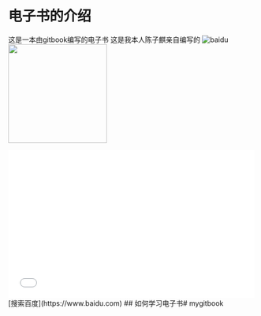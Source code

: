 # 电子书的介绍
这是一本由gitbook编写的电子书
这是我本人陈子麒亲自编写的
![baidu](https://img1.baidu.com/it/u=2888152330,3806415874&fm=253&fmt=auto&app=138&f=JPEG?w=600&h=383)
<img src="https://img1.baidu.com/it/u=2888152330,3806415874&fm=253&fmt=auto&app=138&f=JPEG?w=600&h=383" width="200" height="200">
<iframe src="//player.bilibili.com/player.html?aid=917588342&bvid=BV1Ru4y1a7k6&cid=1309731930&p=1" scrolling="yes" border="0" frameborder="no" framespacing="0" allowfullscreen="true" width="500" height="300"> </iframe><br>
[搜索百度](https://www.baidu.com)
## 如何学习电子书# mygitbook
